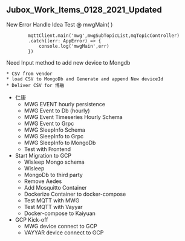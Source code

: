 ## Jubox_Work_Items_0128_2021_Updated



New Error Handle Idea Test @ mwgMain( )

```
        mqttClient.main('mwg',mwgSubTopicList,mqTopicController)
        .catch((err: AppError) => {
            console.log('mwgMain',err)
        })
```



Need Input method to add new device to Mongdb 

	* CSV from vendor 
	* load CSV to MongoDb and Generate and append New deviceId
	* Deliver CSV for 博融

* 仁康
  * MWG EVENT hourly persistence
  * MWG Event to Db (hourly)
  * MWG Event Timeseries Hourly Schema
  * MWG Event to Grpc
  * MWG SleepInfo Schema
  * MWG SleepInfo to Grpc
  * MWG SleepInfo to MongoDb
  * Test with Frontend
* Start Migration to GCP
  * Wisleep Mongo schema
  * Wisleep 
  * MongoDb to third party
  * Remove Aedes
  * Add Mosquitto Container
  * Dockerize Container to docker-compose
  * Test MQTT with MWG
  * Test MQTT with Vayyar
  * Docker-compose to Kaiyuan
* GCP Kick-off
  * MWG device connect to GCP
  * VAYYAR device connect to GCP



